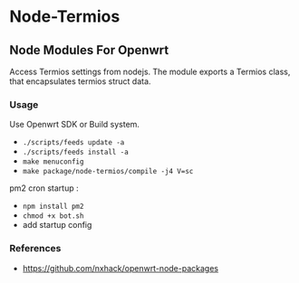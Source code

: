 # Node-Termios
## Node Modules For Openwrt

Access Termios settings from nodejs. The module exports a Termios class, that encapsulates termios struct data.

### Usage
Use Openwrt SDK or Build system.

- `./scripts/feeds update -a`
- `./scripts/feeds install -a`
- `make menuconfig`
- `make package/node-termios/compile -j4 V=sc`

pm2 cron startup :
- `npm install pm2`
- `chmod +x bot.sh`
- add startup config

### References
- https://github.com/nxhack/openwrt-node-packages
